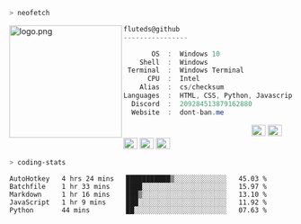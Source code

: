 ```zsh
> neofetch
```

<img align="left" src="https://github.com/fluteds.png" alt="logo.png" width="200"/> 

```csharp
fluteds@github
----------------

       OS  :  Windows 10
    Shell  :  Windows
 Terminal  :  Windows Terminal
      CPU  :  Intel
    Alias  :  cs/checksum
Languages  :  HTML, CSS, Python, Javascript
  Discord  :  209284513879162880
  Website  :  dont-ban.me
```

<p align="left">
  &nbsp; &nbsp; &nbsp; &nbsp; &nbsp;&nbsp; &nbsp; &nbsp; &nbsp; &nbsp;&nbsp; &nbsp; &nbsp; &nbsp; &nbsp; &nbsp; &nbsp; &nbsp; &nbsp; &nbsp; &nbsp;&nbsp; &nbsp; &nbsp; &nbsp; &nbsp;&nbsp; &nbsp; &nbsp; &nbsp; &nbsp;
  <img alt="#474342" src="https://via.placeholder.com/15/ADBAC7/000000?text=+" width="25" height="20" />
  <img alt="#fbedf6" src="https://via.placeholder.com/15/6CB6FF/000000?text=+" width="25" height="20" />
  <img alt="#c9594d" src="https://via.placeholder.com/15/F47067/000000?text=+" width="25" height="20" />
  <img alt="#f8b9b2" src="https://via.placeholder.com/15/DCBDFB/000000?text=+" width="25" height="20" />
  <img alt="#f8b9b2" src="https://via.placeholder.com/15/57ab5a/000000?text=+" width="25" height="20" />
</p>

```zsh
> coding-stats
```

<!--START_SECTION:waka-->
```text
AutoHotkey   4 hrs 24 mins   ███████████▒░░░░░░░░░░░░░   45.03 % 
Batchfile    1 hr 33 mins    ████░░░░░░░░░░░░░░░░░░░░░   15.97 % 
Markdown     1 hr 16 mins    ███▒░░░░░░░░░░░░░░░░░░░░░   13.10 % 
JavaScript   1 hr 9 mins     ███░░░░░░░░░░░░░░░░░░░░░░   11.92 % 
Python       44 mins         ██░░░░░░░░░░░░░░░░░░░░░░░   07.63 % 
```
<!--END_SECTION:waka-->
